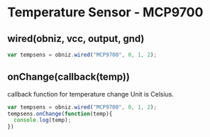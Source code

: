 # Temperature Sensor - MCP9700

## wired(obniz, vcc, output, gnd)

```javascript
var tempsens = obniz.wired("MCP9700", 0, 1, 2);
```

## onChange(callback(temp))
callback function for temperature change
Unit is Celsius.

```javascript
var tempsens = obniz.wired("MCP9700", 0, 1, 2);
tempsens.onChange(function(temp){
  console.log(temp);
})
```
